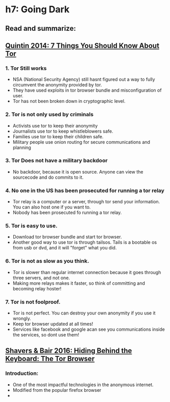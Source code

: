# h7: Going Dark

## Read and summarize: 

## [Quintin 2014: 7 Things You Should Know About Tor](https://www.eff.org/deeplinks/2014/07/7-things-you-should-know-about-tor)

### 1. Tor Still works

- NSA (National Security Agency) still hasnt figured out a way to fully circumvent the anonymity provided by tor.
- They have used exploits in tor browser bundle and misconfiguration of user.
- Tor has not been broken down in cryptographic level.

### 2. Tor is not only used by criminals

- Activists use tor to keep their anonymity
- Journalists use tor to keep whistleblowers safe.
- Families use tor to keep their children safe.
- Military people use onion routing for secure communications and planning

### 3. Tor Does not have a military backdoor

- No backdoor, because it is open source. Anyone can view the sourcecode and do commits to it.


### 4. No one in the US has been prosecuted for running a tor relay

- Tor relay is a computer or a server, through tor send your information. You can also host one if you want to.
- Nobody has been prosecuted fo running a tor relay.

### 5. Tor is easy to use.

- Download tor browser bundle and start tor browser.
- Another good way to use tor is through tailsos. Tails is a bootable os from usb or dvd, and it will "forget" what you did.

### 6. Tor is not as slow as you think.

- Tor is slower than regular internet connection because it goes through three servers, and not one.
- Making more relays makes it faster, so think of committing and becoming relay hoster!

### 7. Tor is not foolproof.

- Tor is not perfect. You can destroy your own anonymity if you use it wrongly.
- Keep tor browser updated at all times! 
- Services like facebook and google acan see you communications inside the services, so dont use them!

## [Shavers & Bair 2016: Hiding Behind the Keyboard: The Tor Browser](https://learning.oreilly.com/library/view/hiding-behind-the/9780128033524/XHTML/B9780128033401000021/B9780128033401000021.xhtml#s0020)

### Introduction:

- One of the most impactful technologies in the anonymous internet.
- Modified from the popular firefox browser
- 